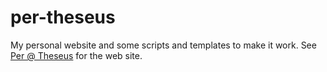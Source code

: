 # per-theseus

My personal website and some scripts and templates to make it work. See [Per @ Theseus](http://theseus.dk/per) for the web site.
